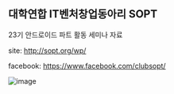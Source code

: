 ## 대학연합 IT벤처창업동아리 SOPT
23기 안드로이드 파트 활동 세미나 자료

site: http://sopt.org/wp/

facebook: https://www.facebook.com/clubsopt/

![image](https://user-images.githubusercontent.com/38368820/46185813-84d44200-c316-11e8-8998-6dfdef66ae80.png)
